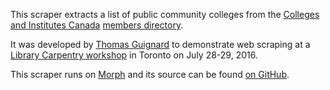 This scraper extracts a list of public community colleges from the [Colleges and Institutes Canada](http://www.collegesinstitutes.ca/) [members directory](http://www.collegesinstitutes.ca/our-members/member-directory/).

It was developed by [Thomas Guignard](https://about.me/timtom) to demonstrate web scraping at a [Library Carpentry workshop](https://code4libtoronto.github.io/2016-07-28-librarycarpentry/) in Toronto on July 28-29, 2016.

This scraper runs on [Morph](hhttps://morph.io/timtomch/morph_canadian_colleges) and its source can be found [on GitHub](https://github.com/timtomch/morph_canadian_colleges).